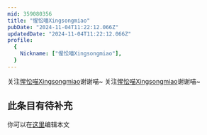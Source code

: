 ```yaml
---
mid: 359080356
title: "惺忪喵Xingsongmiao"
pubDate: "2024-11-04T11:22:12.066Z"
updatedDate: "2024-11-04T11:22:12.066Z"
profile:
  {
    Nickname: ["惺忪喵Xingsongmiao"],
  }
---
```


关注[惺忪喵Xingsongmiao](https://space.bilibili.com/359080356)谢谢喵~ 关注[惺忪喵Xingsongmiao](https://space.bilibili.com/359080356)谢谢喵~

## 此条目有待补充
你可以在[这里](https://github.com/Yuhanawa/VTuber.ICU/edit/master/src/content/v/惺忪喵Xingsongmiao/index.md)编辑本文
